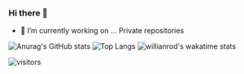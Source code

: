 ### Hi there 👋
- 🔭 I’m currently working on ... Private repositories

![Anurag's GitHub stats](https://github-readme-stats.vercel.app/api?username=AMBULATUR&count_private=true&show_icons=true&theme=cobalt) ![Top Langs](https://github-readme-stats.vercel.app/api/top-langs/?username=AMBULATUR&layout=compact&theme=cobalt)
![willianrod's wakatime stats](https://github-readme-stats.vercel.app/api/wakatime?username=AMBULATUR&theme=cobalt)

![visitors](https://page-views.glitch.me/badge?page_id=page.id)

